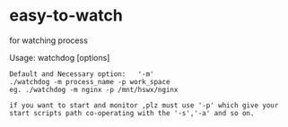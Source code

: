 # easy-to-watch
for watching process

Usage: 
watchdog [options] 

    Default and Necessary option:   '-m'
    ./watchdog -m process_name -p work_space
    eg. ./watchdog -m nginx -p /mnt/hswx/nginx
    
    if you want to start and monitor ,plz must use '-p' which give your
    start scripts path co-operating with the '-s','-a' and so on.

